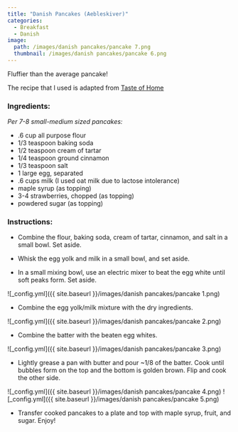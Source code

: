 ```yaml
---
title: "Danish Pancakes (Aebleskiver)"
categories:
  - Breakfast
  - Danish
image:
  path: /images/danish pancakes/pancake 7.png
  thumbnail: /images/danish pancakes/pancake 6.png
---
```


Fluffier than the average pancake!

The recipe that I used is adapted from [Taste of Home](https://www.tasteofhome.com/recipes/aebleskiver/)

### Ingredients:

_Per 7-8 small-medium sized pancakes:_

* .6 cup all purpose flour
* 1/3 teaspoon baking soda
* 1/2 teaspoon cream of tartar
* 1/4 teaspoon ground cinnamon
* 1/3 teaspoon salt
* 1 large egg, separated
* .6 cups milk (I used oat milk due to lactose intolerance)
* maple syrup (as topping)
* 3-4 strawberries, chopped (as topping)
* powdered sugar (as topping)

### Instructions:

* Combine the flour, baking soda, cream of tartar, cinnamon, and salt in a small bowl. Set aside.

* Whisk the egg yolk and milk in a small bowl, and set aside.

* In a small mixing bowl, use an electric mixer to beat the egg white until soft peaks form. Set aside.

![_config.yml]({{ site.baseurl }}/images/danish pancakes/pancake 1.png)

* Combine the egg yolk/milk mixture with the dry ingredients. 

![_config.yml]({{ site.baseurl }}/images/danish pancakes/pancake 2.png)

* Combine the batter with the beaten egg whites.

![_config.yml]({{ site.baseurl }}/images/danish pancakes/pancake 3.png)

* Lightly grease a pan with butter and pour ~1/8 of the batter. Cook until bubbles form on the top and the bottom is golden brown. Flip and cook the other side.

![_config.yml]({{ site.baseurl }}/images/danish pancakes/pancake 4.png)
![_config.yml]({{ site.baseurl }}/images/danish pancakes/pancake 5.png)

* Transfer cooked pancakes to a plate and top with maple syrup, fruit, and sugar. Enjoy!

